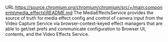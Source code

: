 URL:https://source.chromium.org/chromium/chromium/src/+/main:components\media_effects\README.md
The MediaEffectsService provides the source of truth for media effect config and
control of camera input from the Video Capture Service via browser-context-keyed effect
managers that are able to get/set prefs and communicate configuration to
Browser UI, contents, and the Video Effects Service.

